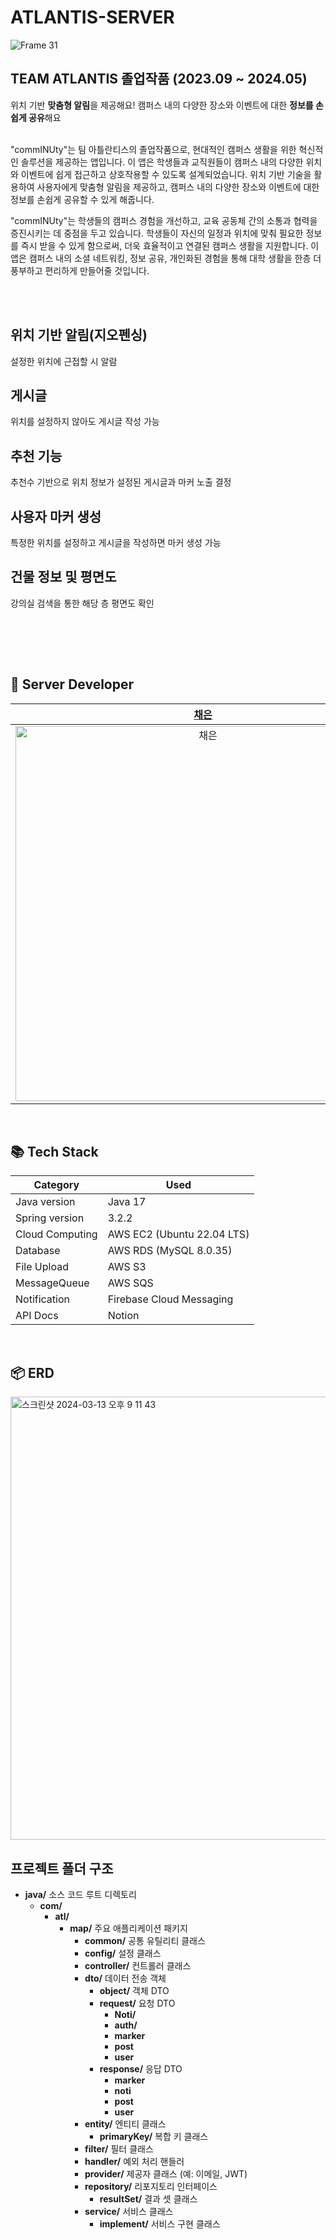 # ATLANTIS-SERVER
![Frame 31](https://github.com/DO-SOPT-ANDROID/chaeeun-park/assets/107169027/fcab55b8-272f-4a06-86a9-6163561e612f)
## TEAM ATLANTIS 졸업작품 (2023.09 ~ 2024.05)

위치 기반 **맞춤형 알림**을 제공해요! 캠퍼스 내의 다양한 장소와 이벤트에 대한 **정보를 손쉽게 공유**해요
<br><br>

"commINUty"는 팀 아틀란티스의 졸업작품으로, 현대적인 캠퍼스 생활을 위한 혁신적인 솔루션을 제공하는 앱입니다. 이 앱은 학생들과 교직원들이 캠퍼스 내의 다양한 위치와 이벤트에 쉽게 접근하고 상호작용할 수 있도록 설계되었습니다. 위치 기반 기술을 활용하여 사용자에게 맞춤형 알림을 제공하고, 캠퍼스 내의 다양한 장소와 이벤트에 대한 정보를 손쉽게 공유할 수 있게 해줍니다.

"commINUty"는 학생들의 캠퍼스 경험을 개선하고, 교육 공동체 간의 소통과 협력을 증진시키는 데 중점을 두고 있습니다. 학생들이 자신의 일정과 위치에 맞춰 필요한 정보를 즉시 받을 수 있게 함으로써, 더욱 효율적이고 연결된 캠퍼스 생활을 지원합니다. 이 앱은 캠퍼스 내의 소셜 네트워킹, 정보 공유, 개인화된 경험을 통해 대학 생활을 한층 더 풍부하고 편리하게 만들어줄 것입니다.

<br><br>

## 위치 기반 알림(지오펜싱)
설정한 위치에 근접할 시 알람

## 게시글
위치를 설정하지 않아도 게시글 작성 가능

## 추천 기능 
추천수 기반으로 위치 정보가 설정된 게시글과 마커 노출 결정

## 사용자 마커 생성
특정한 위치를 설정하고 게시글을 작성하면 마커 생성 가능

## 건물 정보 및 평면도
강의실 검색을 통한 해당 층 평면도 확인


<br><br>


<br>

## 🍎 Server Developer

| [채은](https://github.com/CHANGEL1004) | [은진](https://github.com/PanicAthe) 
| :--: | :--: |
| <img width="600" alt="채은" src="https://github.com/DO-SOPT-ANDROID/chaeeun-park/assets/107169027/eb40b648-ee0e-47a5-8ecf-8ced80fe21c8"> | <img width="600" alt="은진" src="https://github.com/DO-SOPT-ANDROID/chaeeun-park/assets/107169027/dc67422e-a29c-41c4-bc22-b7dc7413b331"> | 

<br>

## 📚 Tech Stack
| Category | Used |
| --- | --- |
| Java version | Java 17 |
| Spring version | 3.2.2 |
| Cloud Computing |	AWS EC2 (Ubuntu 22.04 LTS) |
| Database | AWS RDS (MySQL 8.0.35) |
| File Upload | AWS S3 |
| MessageQueue | AWS SQS |
| Notification | Firebase Cloud Messaging |
| API Docs | Notion |

<br>

## 📦 ERD
<img width="709" alt="스크린샷 2024-03-13 오후 9 11 43" src="https://github.com/INU-ATLANTIS/ATLANTIS-SERVER/assets/137266460/103edf67-23d1-4cb7-96fc-6f8b6e771242">

## 프로젝트 폴더 구조

- **java/**  소스 코드 루트 디렉토리
    - **com/**
        - **atl/**
            - **map/**  주요 애플리케이션 패키지
                - **common/**  공통 유틸리티 클래스
                - **config/**  설정 클래스
                - **controller/**  컨트롤러 클래스
                - **dto/**  데이터 전송 객체
                    - **object/**  객체 DTO
                    - **request/**  요청 DTO
                        - **Noti/**
                        - **auth/**
                        - **marker**
                        - **post**
                        - **user**
                    - **response/**  응답 DTO
                        - **marker**
                        - **noti**
                        - **post**
                        - **user**
                - **entity/**  엔티티 클래스
                    - **primaryKey/**  복합 키 클래스
                - **filter/**  필터 클래스
                - **handler/**  예외 처리 핸들러
                - **provider/**  제공자 클래스 (예: 이메일, JWT)
                - **repository/**  리포지토리 인터페이스
                    - **resultSet/**  결과 셋 클래스
                - **service/**  서비스 클래스
                    - **implement/**  서비스 구현 클래스

<br><br>

